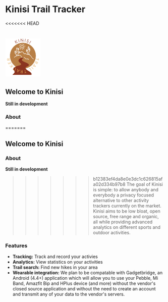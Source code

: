 # Kinisi Trail Tracker
<<<<<<< HEAD


# <img src="./Images/KinisiTransparent.png" alt="Kinisi logo" height="120"></img> 


## Welcome to Kinisi

**Still in development**

### About

=======
## Welcome to Kinisi

### About

**Still in development**

>>>>>>> b12383ef4da8e0e3dc1c626815afa02d334b97b8
The goal of Kinisi is simple: to allow anybody and everybody a privacy focused alternative to other activity trackers currently on the market. Kinisi aims to be low bloat, open source, free range and organic, all while providing advanced analytics on different sports and outdoor activities.

### Features

* **Tracking:** Track and record your activies
* **Analytics:** View statistics on your activities
* **Trail search:** Find new hikes in your area
* **Wearable integration:**  We plan to be compatable with Gadgetbridge, an Android (4.4+) application which will allow you to use your Pebble, Mi Band, Amazfit Bip and HPlus device (and more) without the vendor's closed source application and without the need to create an account and transmit any of your data to the vendor's servers.
